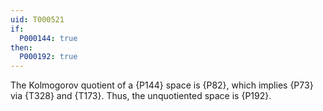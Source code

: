```yaml
---
uid: T000521
if:
  P000144: true
then:
  P000192: true
---
```


The Kolmogorov quotient of a {P144} space is {P82}, which implies {P73} via {T328} and {T173}. Thus, the unquotiented space is {P192}.
